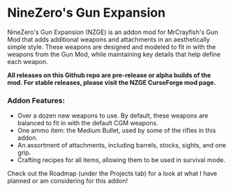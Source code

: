 # NineZero's Gun Expansion
NineZero's Gun Expansion (NZGE) is an addon mod for MrCrayfish's Gun Mod that adds additional weapons and attachments in an aesthetically simple style. These weapons are designed and modeled to fit in with the weapons from the Gun Mod, while maintaining key details that help define each weapon.

**All releases on this Github repo are pre-release or alpha builds of the mod. For stable releases, please visit the NZGE CurseForge mod page.**

### Addon Features:
* Over a dozen new weapons to use. By default, these weapons are balanced to fit in with the default CGM weapons.
* One ammo item: the Medium Bullet, used by some of the rifles in this addon.
* An assortment of attachments, including barrels, stocks, sights, and one grip.
* Crafting recipes for all items, allowing them to be used in survival mode.

Check out the Roadmap (under the Projects tab) for a look at what I have planned or am considering for this addon!